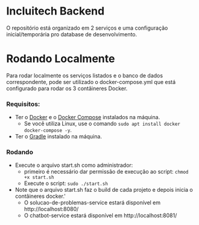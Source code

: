 # Incluitech Backend
O repositório está organizado em 2 serviços e uma configuração inicial/temporária pro database de desenvolvimento.

# Rodando Localmente
Para rodar localmente os serviços listados e o banco de dados correspondente, pode ser utilizado o docker-compose.yml
que está configurado para rodar os 3 contâineres Docker.

### Requisitos:
- Ter o [Docker](https://docs.docker.com/install/) e o [Docker Compose](https://docs.docker.com/compose/install/) instalados na máquina.  
    - Se você utiliza Linux, use o comando `sudo apt install docker docker-compose -y`.
- Ter o [Gradle](https://gradle.org/install/) instalado na máquina.  
    

### Rodando
- Execute o arquivo start.sh como administrador:
    - primeiro é necessário dar permissão de execução ao script: `chmod +x start.sh`
    - Execute o script: `sudo ./start.sh`
- Note que o arquivo start.sh faz o build de cada projeto e depois inicia o contâineres docker.'
    - O solucao-de-problemas-service estará disponível em http://localhost:8080/
    - O chatbot-service estará disponível em http://localhost:8081/
